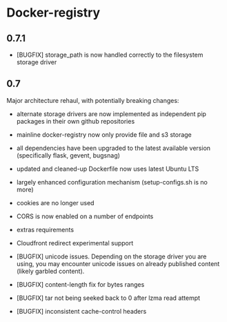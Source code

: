# Docker-registry


## 0.7.1

 * [BUGFIX] storage_path is now handled correctly to the filesystem storage driver

## 0.7

Major architecture rehaul, with potentially breaking changes:

 * alternate storage drivers are now implemented as independent pip packages in their own github repositories
 * mainline docker-registry now only provide file and s3 storage
 * all dependencies have been upgraded to the latest available version (specifically flask, gevent, bugsnag)
 * updated and cleaned-up Dockerfile now uses latest Ubuntu LTS
 * largely enhanced configuration mechanism (setup-configs.sh is no more)
 * cookies are no longer used
 * CORS is now enabled on a number of endpoints
 * extras requirements
 * Cloudfront redirect experimental support

 * [BUGFIX] unicode issues. Depending on the storage driver you are using, you may encounter unicode issues on already published content (likely garbled content).
 * [BUGFIX] content-length fix for bytes ranges
 * [BUGFIX] tar not being seeked back to 0 after lzma read attempt
 * [BUGFIX] inconsistent cache-control headers
